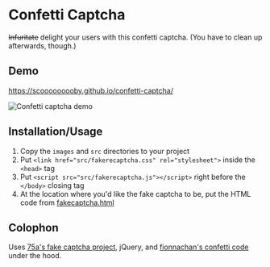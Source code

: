 # Confetti Captcha

~~Infuritate~~ delight your users with this confetti captcha. (You have to clean up afterwards, though.)

## Demo

https://scooooooooby.github.io/confetti-captcha/

<img src="https://raw.githubusercontent.com/scooooooooby/confetti-captcha/main/example.gif" alt="Confetti captcha demo">

## Installation/Usage

1. Copy the `images` and `src` directories to your project
2. Put `<link href="src/fakerecaptcha.css" rel="stylesheet">` inside the `<head>` tag
3. Put `<script src="src/fakerecaptcha.js"></script>` right before the `</body>` closing tag
4. At the location where you'd like the fake captcha to be, put the HTML code from [fakecaptcha.html](https://github.com/m-brz/fake-captcha/blob/main/fakecaptcha.html)

## Colophon

Uses [75a's fake captcha project](https://scooooooooby.github.io/confetti-captcha/), jQuery, and [fionnachan's confetti code](https://codepen.io/fionnachan/pen/EvaqOB) under the hood.
